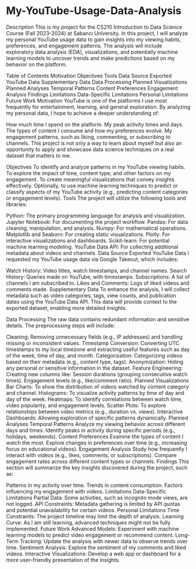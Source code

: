# My-YouTube-Usage-Data-Analysis
Description
This is my project for the CS210 Introduction to Data Science Course (Fall 2023-2024) at Sabancı University.
In this project, I will analyze my personal YouTube usage data to gain insights into my viewing habits, preferences, and engagement patterns. The analysis will include exploratory data analysis (EDA), visualizations, and potentially machine learning models to uncover trends and make predictions based on my behavior on the platform.

Table of Contents
Motivation
Objectives
Tools
Data Source
Exported YouTube Data
Supplementary Data
Data Processing
Planned Visualizations
Planned Analyses
Temporal Patterns
Content Preferences
Engagement Analysis
Findings
Limitations
Data-Specific Limitations
Personal Limitations
Future Work
Motivation
YouTube is one of the platforms I use most frequently for entertainment, learning, and general exploration. By analyzing my personal data, I hope to achieve a deeper understanding of:

How much time I spend on the platform.
My peak activity times and days.
The types of content I consume and how my preferences evolve.
My engagement patterns, such as liking, commenting, or subscribing to channels.
This project is not only a way to learn about myself but also an opportunity to apply and showcase data science techniques on a real dataset that matters to me.

Objectives
To identify and analyze patterns in my YouTube viewing habits.
To explore the impact of time, content type, and other factors on my engagement.
To create meaningful visualizations that convey insights effectively.
Optionally, to use machine learning techniques to predict or classify aspects of my YouTube activity (e.g., predicting content categories or engagement levels).
Tools
The project will utilize the following tools and libraries:

Python: The primary programming language for analysis and visualization.
Jupyter Notebook: For documenting the project workflow.
Pandas: For data cleaning, manipulation, and analysis.
Numpy: For mathematical operations.
Matplotlib and Seaborn: For creating static visualizations.
Plotly: For interactive visualizations and dashboards.
Scikit-learn: For potential machine learning modeling.
YouTube Data API: For collecting additional metadata about videos and channels.
Data Source
Exported YouTube Data
I requested my YouTube usage data via Google Takeout, which includes:

Watch History: Video titles, watch timestamps, and channel names.
Search History: Queries made on YouTube, with timestamps.
Subscriptions: A list of channels I am subscribed to.
Likes and Comments: Logs of liked videos and comments made.
Supplementary Data
To enhance the analysis, I will collect metadata such as video categories, tags, view counts, and publication dates using the YouTube Data API. This data will provide context to the exported dataset, enabling more detailed insights.

Data Processing
The raw data contains redundant information and sensitive details. The preprocessing steps will include:

Cleaning: Removing unnecessary fields (e.g., IP addresses) and handling missing or inconsistent values.
Timestamp Conversion: Converting UTC timestamps to my local timezone and extracting useful features such as day of the week, time of day, and month.
Categorization: Categorizing videos based on their metadata (e.g., content type, tags).
Anonymization: Hiding any personal or sensitive information in the dataset.
Feature Engineering: Creating new columns like:
Session durations (grouping consecutive watch times).
Engagement levels (e.g., like/comment ratio).
Planned Visualizations
Bar Charts: To show the distribution of videos watched by content category and channel.
Histograms: To visualize activity patterns by time of day and day of the week.
Heatmaps: To identify correlations between watch time, video popularity, and engagement levels.
Scatter Plots: To explore relationships between video metrics (e.g., duration vs. views).
Interactive Dashboards: Allowing exploration of specific patterns dynamically.
Planned Analyses
Temporal Patterns
Analyze my viewing behavior across different days and times.
Identify peaks in activity during specific periods (e.g., holidays, weekends).
Content Preferences
Examine the types of content I watch the most.
Explore changes in preferences over time (e.g., increasing focus on educational videos).
Engagement Analysis
Study how frequently I interact with videos (e.g., likes, comments, or subscriptions).
Compare engagement rates across different content types or channels.
Findings
This section will summarize the key insights discovered during the project, such as:

Patterns in my activity over time.
Trends in content consumption.
Factors influencing my engagement with videos.
Limitations
Data-Specific Limitations
Partial Data: Some activities, such as incognito mode views, are not logged.
API Constraints: Metadata gathering is limited by API quotas and potential unavailability for certain videos.
Personal Limitations
Time Constraints: The project timeline may limit the depth of analysis.
Learning Curve: As I am still learning, advanced techniques might not be fully implemented.
Future Work
Advanced Models: Experiment with machine learning models to predict video engagement or recommend content.
Long-Term Tracking: Update the analysis with newer data to observe trends over time.
Sentiment Analysis: Explore the sentiment of my comments and liked videos.
Interactive Visualizations: Develop a web app or dashboard for a more user-friendly presentation of the insights.

